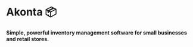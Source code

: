 # Akonta 📦  
**Simple, powerful inventory management software for small businesses and retail stores.**  
